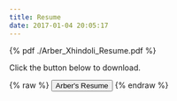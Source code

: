 ```yaml
---
title: Resume
date: 2017-01-04 20:05:17
---
```


{% pdf ./Arber_Xhindoli_Resume.pdf %}

Click the button below to download. 

{% raw %}
<button onclick="window.open('/resume/Arber_Xhindoli_Resume.pdf')">Arber's Resume</button>
{% endraw %}
